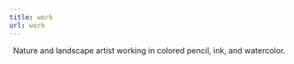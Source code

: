 ```yaml
---
title: work
url: work
---
```


<div align="center">
	<p>
		Nature and landscape artist working in colored pencil, ink, and watercolor.
	</p>
</div>


